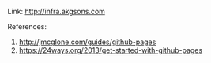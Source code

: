 
Link: http://infra.akgsons.com

References: 

1. http://jmcglone.com/guides/github-pages
2. https://24ways.org/2013/get-started-with-github-pages
